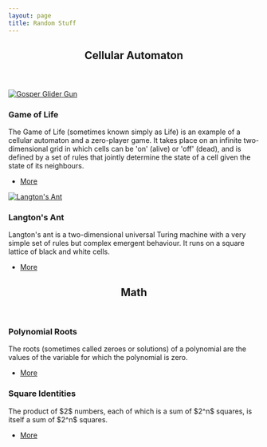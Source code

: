```yaml
---
layout: page
title: Random Stuff
---
```

<!-- Section -->
<section>
    <header class="major">
        <h2>Cellular Automaton</h2>
    </header>
    <div class="posts">
        <article>
            <a href="Game of Life" class="image"><img src="GIFs/Gosper Glider Gun.gif" alt="Gosper Glider Gun" /></a>
            <h3>Game of Life</h3>
            <p>The Game of Life (sometimes known simply as Life) is an example of a cellular automaton and a zero-player game. It takes place on an infinite two-dimensional grid in which cells can be 'on' (alive) or 'off' (dead), and is defined by a set of rules that jointly determine the state of a cell given the state of its neighbours.</p>
            <ul class="actions">
                <li><a href="Game of Life" class="button">More</a></li>
            </ul>
        </article>
        <article>
            <a href="Langton's Ant" class="image"><img src="GIFs/Langton's Ant.gif" alt="Langton's Ant" /></a>
            <h3>Langton's Ant</h3>
            <p>Langton's ant is a two-dimensional universal Turing machine with a very simple set of rules but complex emergent behaviour. It runs on a square lattice of black and white cells.</p>
            <ul class="actions">
                <li><a href="Langton's Ant" class="button">More</a></li>
            </ul>
        </article>
    </div>
</section>
<section>
    <header class="major">
        <h2>Math</h2>
    </header>
    <div class="posts">
        <article>
            <h3>Polynomial Roots</h3>
            <p>The roots (sometimes called zeroes or solutions) of a polynomial are the values of the variable for which the polynomial is zero.</p>
            <ul class="actions">
                <li><a href="Polynomial Roots" class="button">More</a></li>
            </ul>
        </article>
        <article>
            <h3>Square Identities</h3>
            <p>The product of $2$ numbers, each of which is a sum of $2^n$ squares, is itself a sum of $2^n$ squares.</p>
            <ul class="actions">
                <li><a href="Square Identities" class="button">More</a></li>
            </ul>
        </article>
    </div>
</section>